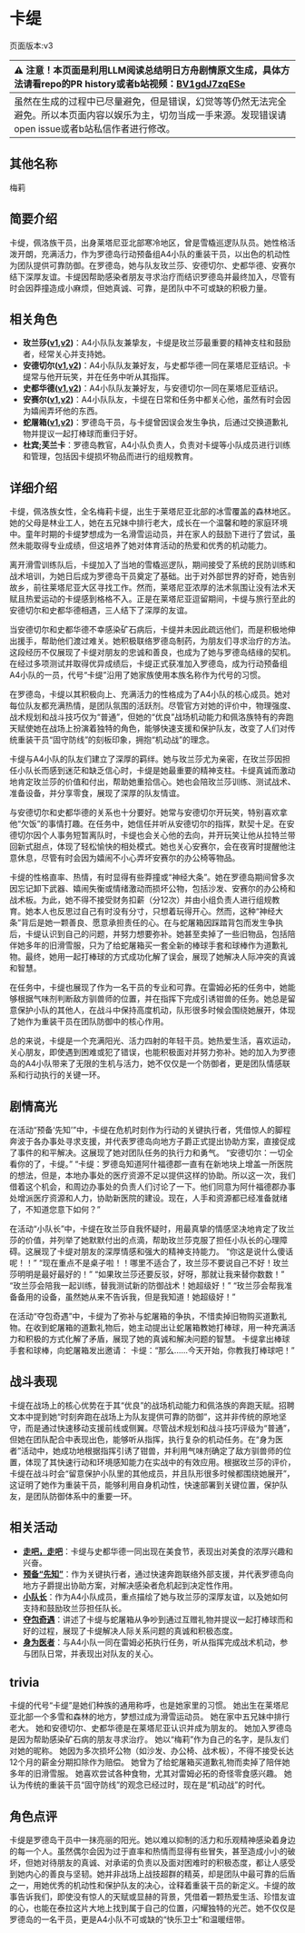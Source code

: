 # 卡缇
页面版本:v3
 

| :warning: 注意！本页面是利用LLM阅读总结明日方舟剧情原文生成，具体方法请看repo的PR history或者b站视频：[BV1gdJ7zqESe](https://www.bilibili.com/video/BV1gdJ7zqESe/)         |
|:----------------------------|
| 虽然在生成的过程中已尽量避免，但是错误，幻觉等等仍然无法完全避免。所以本页面内容以娱乐为主，切勿当成一手来源。发现错误请open issue或者b站私信作者进行修改。|



## 其他名称
梅莉
## 简要介绍
卡缇，佩洛族干员，出身莱塔尼亚北部寒冷地区，曾是雪橇巡逻队队员。她性格活泼开朗，充满活力，作为罗德岛行动预备组A4小队的重装干员，以出色的机动性为团队提供可靠防御。在罗德岛，她与队友玫兰莎、安德切尔、史都华德、安赛尔结下深厚友谊。卡缇因帮助感染者朋友寻求治疗而结识罗德岛并最终加入，尽管有时会因莽撞造成小麻烦，但她真诚、可靠，是团队中不可或缺的积极力量。
## 相关角色
-   **玫兰莎([v1](../chars/char_208_melan.md),[v2](char_208_melan.md))**：A4小队队友兼挚友，卡缇是玫兰莎最重要的精神支柱和鼓励者，经常关心并支持她。
-   **安德切尔([v1](../chars/char_211_adnach.md),[v2](char_211_adnach.md))**：A4小队队友兼好友，与史都华德一同在莱塔尼亚结识。卡缇常与他开玩笑，并在任务中听从其指挥。
-   **史都华德([v1](../chars/char_210_stward.md),[v2](char_210_stward.md))**：A4小队队友兼好友，与安德切尔一同在莱塔尼亚结识。
-   **安赛尔([v1](../chars/char_212_ansel.md),[v2](char_212_ansel.md))**：A4小队队友，卡缇在日常和任务中都关心他，虽然有时会因为嬉闹弄坏他的东西。
-   **蛇屠箱([v1](../chars/char_150_snakek.md),[v2](char_150_snakek.md))**：罗德岛干员，与卡缇曾因误会发生争执，后通过交换道歉礼物并提议一起打棒球而重归于好。
-   **杜宾;芙兰卡**：罗德岛教官，A4小队负责人，负责对卡缇等小队成员进行训练和管理，包括因卡缇损坏物品而进行的组规教育。
## 详细介绍
卡缇，佩洛族女性，全名梅莉卡缇，出生于莱塔尼亚北部的冰雪覆盖的森林地区。她的父母是林业工人，她在五兄妹中排行老大，成长在一个温馨和睦的家庭环境中。童年时期的卡缇梦想成为一名滑雪运动员，并在家人的鼓励下进行了尝试，虽然未能取得专业成绩，但这培养了她对体育活动的热爱和优秀的机动能力。

离开滑雪训练队后，卡缇加入了当地的雪橇巡逻队，期间接受了系统的民防训练和战术培训，为她日后成为罗德岛干员奠定了基础。出于对外部世界的好奇，她告别故乡，前往莱塔尼亚大区寻找工作。然而，莱塔尼亚浓厚的法术氛围让没有法术天赋且热爱运动的卡缇感到格格不入。正是在莱塔尼亚逗留期间，卡缇与旅行至此的安德切尔和史都华德相遇，三人结下了深厚的友谊。

当安德切尔和史都华德不幸感染矿石病后，卡缇并未因此疏远他们，而是积极地伸出援手，帮助他们渡过难关。她积极联络罗德岛制药，为朋友们寻求治疗的方法。这段经历不仅展现了卡缇对朋友的忠诚和善良，也成为了她与罗德岛结缘的契机。在经过多项测试并取得优异成绩后，卡缇正式获准加入罗德岛，成为行动预备组A4小队的一员，代号“卡缇”沿用了她家族使用本族名称作为代号的习惯。

在罗德岛，卡缇以其积极向上、充满活力的性格成为了A4小队的核心成员。她对每位队友都充满热情，是团队氛围的活跃剂。尽管官方对她的评价中，物理强度、战术规划和战斗技巧仅为“普通”，但她的“优良”战场机动能力和佩洛族特有的奔跑天赋使她在战场上扮演着独特的角色，能够快速支援和保护队友，改变了人们对传统重装干员“固守防线”的刻板印象，拥抱“机动战”的理念。

卡缇与A4小队的队友们建立了深厚的羁绊。她与玫兰莎尤为亲密，在玫兰莎因担任小队长而感到迷茫和缺乏信心时，卡缇是她最重要的精神支柱。卡缇真诚而激动地肯定玫兰莎的价值和付出，帮助她重拾信心。她也会陪玫兰莎训练、测试战术、准备设备，并分享零食，展现了深厚的队友情谊。

与安德切尔和史都华德的关系也十分要好。她常与安德切尔开玩笑，特别喜欢拿他“欠饭”的事情打趣。在任务中，她信任并听从安德切尔的指挥，默契十足。在安德切尔因个人事务短暂离队时，卡缇也会关心他的去向，并开玩笑让他从拉特兰带回新式甜点，体现了轻松愉快的相处模式。她也关心安赛尔，会在夜宵时提醒他注意休息，尽管有时会因为嬉闹不小心弄坏安赛尔的办公椅等物品。

卡缇的性格直率、热情，有时显得有些莽撞或“神经大条”。她在罗德岛期间曾多次因忘记卸下武器、嬉闹失衡或情绪激动而损坏公物，包括沙发、安赛尔的办公椅和战术板。为此，她不得不接受财务扣薪（分12次）并由小组负责人进行组规教育。她本人也反思过自己有时没有分寸，只想着玩得开心。然而，这种“神经大条”背后是她一颗善良、愿意承担责任的心。在与蛇屠箱因踩踏背包而发生争执后，卡缇认识到自己的问题，并努力想要弥补。她甚至卖掉了一些旧物品，包括陪伴她多年的旧滑雪服，只为了给蛇屠箱买一套全新的棒球手套和球棒作为道歉礼物。最终，她用一起打棒球的方式成功化解了误会，展现了她解决人际冲突的真诚和智慧。

在任务中，卡缇也展现了作为一名干员的专业和可靠。在雷姆必拓的任务中，她能够根据气味剂判断敌方驯兽师的位置，并在指挥下完成引诱钳兽的任务。她总是留意保护小队的其他人，在战斗中保持高度机动，队形很多时候会围绕她展开，体现了她作为重装干员在团队防御中的核心作用。

总的来说，卡缇是一个充满阳光、活力四射的年轻干员。她热爱生活，喜欢运动，关心朋友，即使遇到困难或犯了错误，也能积极面对并努力弥补。她的加入为罗德岛的A4小队带来了无限的生机与活力，她不仅仅是一个防御者，更是团队情感联系和行动执行的关键一环。
## 剧情高光
在活动“预备‘先知’”中，卡缇在危机时刻作为行动的关键执行者，凭借惊人的脚程奔波于各办事处寻求支援，并代表罗德岛向地方子爵正式提出协助方案，直接促成了事件的和平解决。这展现了她对团队任务的执行力和勇气。
“安德切尔：一切全看你的了，卡缇。”
“卡缇：罗德岛知道阿什福德郡一直有在新地块上增盖一所医院的想法，但是，本地办事处的医疗资源不足以提供这样的协助。所以这一次，我们借着这个机会，和周边办事处的负责人们讨论了一下。他们同意为阿什福德郡办事处增派医疗资源和人力，协助新医院的建设。现在，人手和资源都已经准备就绪了，不知道您意下如何？”

在活动“小队长”中，卡缇在玫兰莎自我怀疑时，用最真挚的情感坚决地肯定了玫兰莎的价值，并列举了她默默付出的点滴，帮助玫兰莎克服了担任小队长的心理障碍。这展现了卡缇对朋友的深厚情感和强大的精神支持能力。
“你这是说什么傻话呢！！”
“现在重点不是桌子啦！！哪里不适合了，玫兰莎不要说自己不好！玫兰莎明明是最好最好的！”
“如果玫兰莎还要反驳，好呀，那就让我来替你数数！”
“玫兰莎会陪我一起训练，替我测试新的防御战术！她超级好！”
“玫兰莎会帮我准备备用的设备，虽然她从来不告诉我，但是我知道！她超级好！”

在活动“夺包奇遇”中，卡缇为了弥补与蛇屠箱的争执，不惜卖掉旧物购买道歉礼物。在收到蛇屠箱的道歉礼物后，她主动提出让蛇屠箱教她打棒球，用一种充满活力和积极的方式化解了矛盾，展现了她的真诚和解决问题的智慧。
卡缇拿出棒球手套和球棒，向蛇屠箱发出邀请：
卡缇：“那么......今天开始，你教我打棒球吧！”
## 战斗表现
卡缇在战场上的核心优势在于其“优良”的战场机动能力和佩洛族的奔跑天赋。招聘文本中提到她“时刻奔跑在战场上为队友提供可靠的防御”，这并非传统的原地坚守，而是通过快速移动支援前线或侧翼。尽管战术规划和战斗技巧评级为“普通”，但她在团队配合中表现出色，能够听从指挥，执行复杂的机动任务。在“身为医者”活动中，她成功地根据指挥引诱了钳兽，并利用气味剂确定了敌方驯兽师的位置，体现了其快速行动和环境感知能力在实战中的有效应用。根据玫兰莎的评价，卡缇在战斗时会“留意保护小队里的其他成员，并且队形很多时候都围绕她展开”，这证明了她作为重装干员，能够利用自身机动性，快速部署到关键位置，保护队友，是团队防御体系中的重要一环。
## 相关活动
-   **[走吧，走吧](../stories/story_glassb_set_1.md)**：卡缇与史都华德一同出现在美食节，表现出对美食的浓厚兴趣和兴奋。
-   **[预备“先知”](../stories/story_adnach_set_1.md)**：作为关键执行者，通过快速奔跑联络外部支援，并代表罗德岛向地方子爵提出协助方案，对解决感染者危机起到决定性作用。
-   **[小队长](../stories/story_melan_set_1.md)**：作为A4小队成员，重点描绘了她与玫兰莎的深厚友谊，以及她如何支持和鼓励玫兰莎担任队长。
-   **[夺包奇遇](../stories/story_snakek_set_1.md)**：讲述了卡缇与蛇屠箱从争吵到通过互赠礼物并提议一起打棒球而和好的过程，展现了卡缇解决人际关系问题的真诚和积极态度。
-   **[身为医者](../stories/story_ansel_set_1.md)**：与A4小队一同在雷姆必拓执行任务，听从指挥完成战术机动，参与团队日常，并表现出对队友的关心。
## trivia
卡缇的代号“卡缇”是她们种族的通用称呼，也是她家里的习惯。
她出生在莱塔尼亚北部一个多雪和森林的地方，梦想过成为滑雪运动员。
她在家中五兄妹中排行老大。
她和安德切尔、史都华德是在莱塔尼亚认识并成为朋友的。
她加入罗德岛是因为帮助感染矿石病的朋友寻求治疗。
她以“梅莉”作为自己的名字，是队友们对她的昵称。
她因为多次损坏公物（如沙发、办公椅、战术板），不得不接受长达12个月的薪金分期扣除作为赔偿。
她曾为了给蛇屠箱买道歉礼物而卖掉了陪伴她多年的旧滑雪服。
她喜欢尝试各种食物，尤其对雷姆必拓的奇怪零食感兴趣。
她认为传统的重装干员“固守防线”的观念已经过时，现在是“机动战”的时代。
## 角色点评
卡缇是罗德岛干员中一抹亮丽的阳光。她以难以抑制的活力和乐观精神感染着身边的每一个人。虽然偶尔会因为过于直率和热情而显得有些冒失，甚至造成小小的破坏，但她对待朋友的真诚、对承诺的负责以及面对困难时的积极态度，都让人感受到她内心的善良与坚韧。她并非战场上战技超群的精英，却是团队中最可靠的后盾之一，用她优秀的机动性和保护队友的决心，诠释着重装干员的新定义。卡缇的故事告诉我们，即使没有惊人的天赋或显赫的背景，凭借着一颗热爱生活、珍惜友谊的心，也能在泰拉这片大地上找到属于自己的位置，闪耀独特的光芒。她不仅仅是罗德岛的一名干员，更是A4小队不可或缺的“快乐卫士”和温暖纽带。